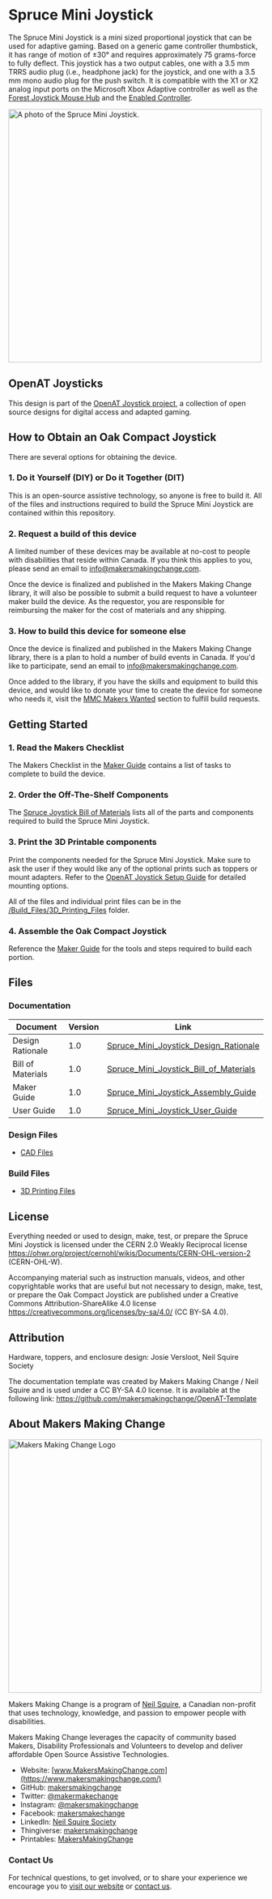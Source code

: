 <!--- 
Open Source Assistive Technology: GitHub Readme Template
 --->

<!---
INSTRUCTIONS
This is a markdown template for creating the README.md file in a GitHub repository. This file is rendered and displayed automatically when someone visits the repository.

This document includes helper text that will not be displayed when rendered. Any text between the less-than sign + exclamation mark + three hyphen-minus (<!---) and matching three hyphen-minus + greater-than sign will not be displayed. This helper text can be deleted once the corresponding section is completed.

 --->
 
 <!--- 
TITLE
Should match the name of the GitHub repository. Choose something descriptive rather than whimsical. 
 --->
 # Spruce Mini Joystick

<!--- 
SUMMARY
A brief summary of the project. What it does, who it is for, how much it costs.
 --->
The Spruce Mini Joystick is a mini sized proportional joystick that can be used for adaptive gaming. Based on a generic game controller thumbstick, it has range of motion of ±30° and requires approximately 75 grams-force to fully deflect. This joystick has a two output cables, one with a 3.5 mm TRRS audio plug (i.e., headphone jack) for the joystick, and one with a 3.5 mm mono audio plug for the push switch. It is compatible with the X1 or X2 analog input ports on the Microsoft Xbox Adaptive controller as well as the [Forest Joystick Mouse Hub](https://github.com/makersmakingchange/Forest-Joystick-Mouse-Hub) and the [Enabled Controller](https://makersmakingchange.com/project/enabled-controller/).


<!--- 
PHOTO

 --->
 <img src="Photos/Spruce_Mini_Joystick.jpg" width="500" alt="A photo of the Spruce Mini Joystick.">
 

<!--- 
Other available joysticks can be found through the [Joystick Selection Guide](https://makersmakingchange.com/resource/analog-joystick-selection-guide/)
## More info at
 - [Makers Making Change Forum Thread](TBD) 
 - [Makers Making Change Project Page](TBD)
 --->
## OpenAT Joysticks
This design is part of the [OpenAT Joystick project](https://github.com/makersmakingchange/OpenAT-Joysticks), a collection of open source designs for digital access and adapted gaming.  

## How to Obtain an Oak Compact Joystick
There are several options for obtaining the device.

### 1. Do it Yourself (DIY) or Do it Together (DIT)

This is an open-source assistive technology, so anyone is free to build it. All of the files and instructions required to build the Spruce Mini Joystick are contained within this repository.

### 2. Request a build of this device


A limited number of these devices may be available at no-cost to people with disabilities that reside within Canada. If you think this applies to you, please send an email to info@makersmakingchange.com.

Once the device is finalized and published in the Makers Making Change library, it will also be possible to submit a build request to have a volunteer maker build the device. As the requestor, you are responsible for reimbursing the maker for the cost of materials and any shipping.
<!---
If you would like to obtain an Spruce Mini Joystick, you may submit a build request through the [MMC Library Page](https://makersmakingchange.com/project/Spruce-Mini-Joystick/). The requestor is responsible for the cost of materials and any shipping.
--->

### 3. How to build this device for someone else
Once the device is finalized and published in the Makers Making Change library, there is a plan to hold a number of build events in Canada. If you'd like to participate, send an email to info@makersmakingchange.com.

Once added to the library, if you have the skills and equipment to build this device, and would like to donate your time to create the device for someone who needs it, visit the [MMC Makers Wanted](https://makersmakingchange.com/maker-wanted/) section to fulfill build requests.

<!---
If you have the skills and equipment to build this device, and would like to donate your time to create the joystick for someone who needs it, visit the [MMC Maker Wanted](https://makersmakingchange.com/maker-wanted/) section.
--->

## Getting Started

### 1. Read the Makers Checklist

The Makers Checklist in the [Maker Guide](/Documentation/Spruce_Joystick_Maker_Guide.pdf) contains a list of tasks to complete to build the device.

### 2. Order the Off-The-Shelf Components

The [Spruce Joystick Bill of Materials](/Documentation/Spruce_Joystick_BOM.csv) lists all of the parts and components required to build the Spruce Mini Joystick.


### 3. Print the 3D Printable components

Print the components needed for the Spruce Mini Joystick. Make sure to ask the user if they would like any of the optional prints such as toppers or mount adapters. Refer to the [OpenAT Joystick Setup Guide](https://github.com/makersmakingchange/OpenAT-Joysticks/Resources/OpenAT_Joystick_Setup_Guide.pdf) for detailed mounting options.

All of the files and individual print files can be in the [/Build_Files/3D_Printing_Files](/Build_Files/3D_Printing_Files/) folder.

### 4. Assemble the Oak Compact Joystick

Reference the [Maker Guide](/Documentation/Spruce_Joystick_Maker_Guide.pdf) for the tools and steps required to build each portion.

## Files
### Documentation
| Document             | Version | Link |
|----------------------|---------|------|
| Design Rationale     | 1.0     | [Spruce_Mini_Joystick_Design_Rationale](/Documentation/Spruce_Joystick_Design_Rationale.pdf)     |
| Bill of Materials    | 1.0     | [Spruce_Mini_Joystick_Bill_of_Materials](/Documentation/Spruce_Joystick_BOM.csv)     |
| Maker Guide          | 1.0     | [Spruce_Mini_Joystick_Assembly_Guide](/Documentation/Spruce_Joystick_Maker_Guide.pdf)     |
| User Guide           | 1.0     | [Spruce_Mini_Joystick_User_Guide](/Documentation/Spruce_Joystick_User_Guide.pdf)    |


### Design Files
<!---
DESIGN FILES
If possible, include a copy of original design files to facilitate easy editing and customization.
--->
 - [CAD Files](/Design_Files)

### Build Files
<!---
BUILD FILES
This section lists links to the various files used to build the device.
--->
 - [3D Printing Files](/Build_Files/3D_Print_files)

## License
<!---
LICENSE
Choose an appropriate license. We recommend an open-source hardware compatible license.
--->
Everything needed or used to design, make, test, or prepare the Spruce Mini Joystick is licensed under the CERN 2.0 Weakly Reciprocal license <https://ohwr.org/project/cernohl/wikis/Documents/CERN-OHL-version-2> (CERN-OHL-W).

Accompanying material such as instruction manuals, videos, and other copyrightable works that are useful but not necessary to design, make, test, or prepare the Oak Compact Joystick are published under a Creative Commons Attribution-ShareAlike 4.0 license <https://creativecommons.org/licenses/by-sa/4.0/> (CC BY-SA 4.0).

## Attribution
<!---
ATTRIBUTION
Include any information related to the development of the design. This may include who identified the initial challenge, who contributed to the design
--->
Hardware, toppers, and enclosure design: Josie Versloot, Neil Squire Society

The documentation template was created by Makers Making Change / Neil Squire and is used under a CC BY-SA 4.0 license. It is available at the following link: https://github.com/makersmakingchange/OpenAT-Template


## About Makers Making Change
[<img src="https://raw.githubusercontent.com/makersmakingchange/makersmakingchange/main/img/mmc_logo.svg" width="500" alt="Makers Making Change Logo">](https://www.makersmakingchange.com/)

Makers Making Change is a program of [Neil Squire](https://www.neilsquire.ca/), a Canadian non-profit that uses technology, knowledge, and passion to empower people with disabilities.

Makers Making Change leverages the capacity of community based Makers, Disability Professionals and Volunteers to develop and deliver affordable Open Source Assistive Technologies.

 - Website: [www.MakersMakingChange.com](https://www.makersmakingchange.com/)
 - GitHub: [makersmakingchange](https://github.com/makersmakingchange)
 - Twitter: [@makermakechange](https://twitter.com/makermakechange)
 - Instagram: [@makersmakingchange](https://www.instagram.com/makersmakingchange)
 - Facebook: [makersmakechange](https://www.facebook.com/makersmakechange)
 - LinkedIn: [Neil Squire Society](https://www.linkedin.com/company/neil-squire-society/)
 - Thingiverse: [makersmakingchange](https://www.thingiverse.com/makersmakingchange/about)
 - Printables: [MakersMakingChange](https://www.printables.com/@MakersMakingChange)

### Contact Us
For technical questions, to get involved, or to share your experience we encourage you to [visit our website](https://www.makersmakingchange.com/) or [contact us](https://www.makersmakingchange.com/s/contact).
